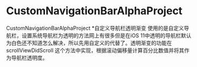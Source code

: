 # CustomNavigationBarAlphaProject
CustomNavigationBarAlphaProject
*自定义导航栏透明渐变
使用的是自定义导航栏，设置系统导航栏为透明的方法网上有很多但是在iOS 11中透明的导航栏默认为白色还不知道怎么解决，所以先用自定义的代替了。透明渐变的功能在scrollViewDidScroll 这个方法中实现，根据滚动偏移量计算百分比数值并将其作为导航栏透明度。

